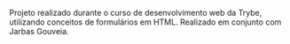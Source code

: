 
<!-- (Trybewarts)-->

Projeto realizado durante o curso de desenvolvimento web da Trybe, utilizando conceitos de formulários em HTML. Realizado em conjunto com Jarbas Gouveia.
